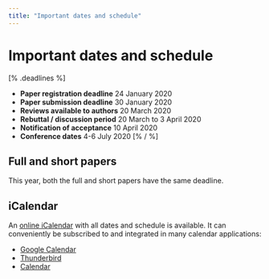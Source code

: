 ```yaml
---
title: "Important dates and schedule"
---
```


# Important dates and schedule

[% .deadlines %]
* **Paper registration deadline** 24 January 2020
* **Paper submission deadline** 30 January 2020
* **Reviews available to authors** 20 March 2020
* **Rebuttal / discussion period** 20 March to 3 April 2020
* **Notification of acceptance** 10 April 2020
* **Conference dates** 4-6 July 2020
[% / %]

## Full and short papers
This year, both the full and short papers have the same deadline.

## iCalendar
An [online iCalendar](/midl.ics) with all dates and schedule is available.
It can conveniently be subscribed to and integrated in many calendar applications:

* [Google Calendar](https://support.google.com/calendar/answer/37100?hl=en&co=GENIE.Platform=Desktop)
* [Thunderbird](https://support.mozilla.org/en-US/kb/creating-new-calendars#w_icalendar-ics)
* [Calendar](https://support.apple.com/guide/calendar/subscribe-to-calendars-icl1022/mac)
